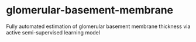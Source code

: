 # glomerular-basement-membrane
Fully automated estimation of glomerular basement membrane thickness via active semi-supervised learning model

